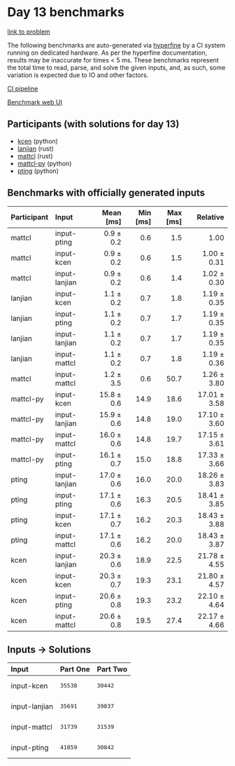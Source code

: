# Day 13 benchmarks

[link to problem](https://adventofcode.com/2023/day/13)

The following benchmarks are auto-generated via
[hyperfine](https://github.com/sharkdp/hyperfine) by a CI system running on
dedicated hardware. As per the hyperfine documentation, results may be
inaccurate for times < 5 ms. These benchmarks represent the total time to read,
parse, and solve the given inputs, and, as such, some variation is expected due
to IO and other factors.

[CI pipeline](http://ci.papercode.net:8080/teams/main/pipelines/aoc2023)

[Benchmark web UI](https://aoc.ancalagon.black)


## Participants (with solutions for day 13)

- [kcen](https://github.com/kcen/aoc2023) (python)
- [lanjian](https://github.com/lanjian/aoc-2023) (rust)
- [mattcl](https://github.com/mattcl/aoc2023) (rust)
- [mattcl-py](https://github.com/mattcl/aoc2023-py) (python)
- [pting](https://github.com/pting/aoc2023) (python)


## Benchmarks with officially generated inputs

| Participant | Input | Mean [ms] | Min [ms] | Max [ms] | Relative |
|:---|:---|---:|---:|---:|---:|
| mattcl | input-pting | 0.9 ± 0.2 | 0.6 | 1.5 | 1.00 |
| mattcl | input-kcen | 0.9 ± 0.2 | 0.6 | 1.5 | 1.00 ± 0.31 |
| mattcl | input-lanjian | 0.9 ± 0.2 | 0.6 | 1.4 | 1.02 ± 0.30 |
| lanjian | input-kcen | 1.1 ± 0.2 | 0.7 | 1.8 | 1.19 ± 0.35 |
| lanjian | input-pting | 1.1 ± 0.2 | 0.7 | 1.7 | 1.19 ± 0.35 |
| lanjian | input-lanjian | 1.1 ± 0.2 | 0.7 | 1.7 | 1.19 ± 0.35 |
| lanjian | input-mattcl | 1.1 ± 0.2 | 0.7 | 1.8 | 1.19 ± 0.36 |
| mattcl | input-mattcl | 1.2 ± 3.5 | 0.6 | 50.7 | 1.26 ± 3.80 |
| mattcl-py | input-kcen | 15.8 ± 0.6 | 14.9 | 18.6 | 17.01 ± 3.58 |
| mattcl-py | input-lanjian | 15.9 ± 0.6 | 14.8 | 19.0 | 17.10 ± 3.60 |
| mattcl-py | input-mattcl | 16.0 ± 0.6 | 14.8 | 19.7 | 17.15 ± 3.61 |
| mattcl-py | input-pting | 16.1 ± 0.7 | 15.0 | 18.8 | 17.33 ± 3.66 |
| pting | input-lanjian | 17.0 ± 0.6 | 16.0 | 20.0 | 18.26 ± 3.83 |
| pting | input-pting | 17.1 ± 0.6 | 16.3 | 20.5 | 18.41 ± 3.85 |
| pting | input-kcen | 17.1 ± 0.7 | 16.2 | 20.3 | 18.43 ± 3.88 |
| pting | input-mattcl | 17.1 ± 0.6 | 16.2 | 20.0 | 18.43 ± 3.87 |
| kcen | input-lanjian | 20.3 ± 0.6 | 18.9 | 22.5 | 21.78 ± 4.55 |
| kcen | input-kcen | 20.3 ± 0.7 | 19.3 | 23.1 | 21.80 ± 4.57 |
| kcen | input-pting | 20.6 ± 0.8 | 19.3 | 23.2 | 22.10 ± 4.64 |
| kcen | input-mattcl | 20.6 ± 0.8 | 19.5 | 27.4 | 22.17 ± 4.66 |


## Inputs -> Solutions

| Input | Part One | Part Two |
|:---|:---|:---|
|input-kcen|<pre>35538</pre>|<pre>30442</pre>|
|input-lanjian|<pre>35691</pre>|<pre>39037</pre>|
|input-mattcl|<pre>31739</pre>|<pre>31539</pre>|
|input-pting|<pre>41859</pre>|<pre>30842</pre>|